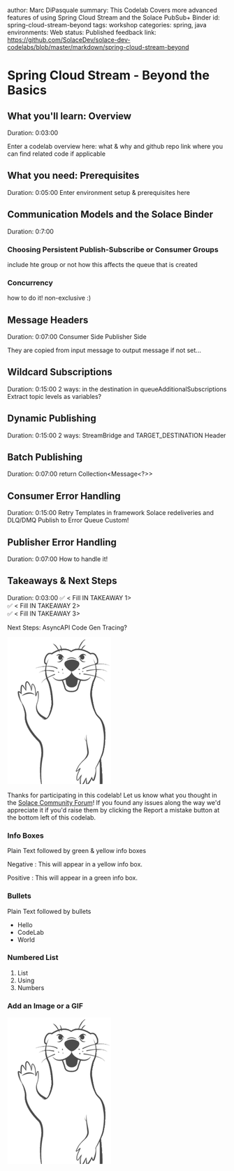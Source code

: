 author: Marc DiPasquale
summary: This Codelab Covers more advanced features of using Spring Cloud Stream and the Solace PubSub+ Binder
id: spring-cloud-stream-beyond
tags: workshop
categories: spring, java
environments: Web
status: Published
feedback link: https://github.com/SolaceDev/solace-dev-codelabs/blob/master/markdown/spring-cloud-stream-beyond

# Spring Cloud Stream - Beyond the Basics

## What you'll learn: Overview
Duration: 0:03:00

Enter a codelab overview here: what & why and github repo link where you can find related code if applicable

## What you need: Prerequisites
Duration: 0:05:00
Enter environment setup & prerequisites here

## Communication Models and the Solace Binder
Duration: 0:7:00

### Choosing Persistent Publish-Subscribe or Consumer Groups
include hte group or not
how this affects the queue that is created

### Concurrency
how to do it! non-exclusive :) 

## Message Headers
Duration: 0:07:00
Consumer Side
Publisher Side

They are copied from input message to output message if not set...

## Wildcard Subscriptions
Duration: 0:15:00
2 ways: in the destination in queueAdditionalSubscriptions
<NEW> Extract topic levels as variables? 

## Dynamic Publishing
Duration: 0:15:00
2 ways: StreamBridge and TARGET_DESTINATION Header

## Batch Publishing
Duration: 0:07:00
return Collection<Message<?>>

## Consumer Error Handling
Duration: 0:15:00
Retry Templates in framework
Solace redeliveries and DLQ/DMQ
Publish to Error Queue
Custom! 

## Publisher Error Handling
Duration: 0:07:00
How to handle it!

## Takeaways & Next Steps
Duration: 0:03:00
✅ < Fill IN TAKEAWAY 1>   
✅ < Fill IN TAKEAWAY 2>   
✅ < Fill IN TAKEAWAY 3> 

Next Steps: 
AsyncAPI Code Gen
Tracing?

![Soly Image Caption](img/soly.gif)

Thanks for participating in this codelab! Let us know what you thought in the [Solace Community Forum](https://solace.community/)! If you found any issues along the way we'd appreciate it if you'd raise them by clicking the Report a mistake button at the bottom left of this codelab.

### Info Boxes
Plain Text followed by green & yellow info boxes 

Negative
: This will appear in a yellow info box.

Positive
: This will appear in a green info box.

### Bullets
Plain Text followed by bullets
* Hello
* CodeLab
* World

### Numbered List
1. List
1. Using
1. Numbers

### Add an Image or a GIF

![Soly Image Caption](img/soly.gif)

